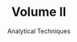 ---
title: Volume II
subtitle: Analytical Techniques
weight: 200
type: contents
class: list
slug: .
---